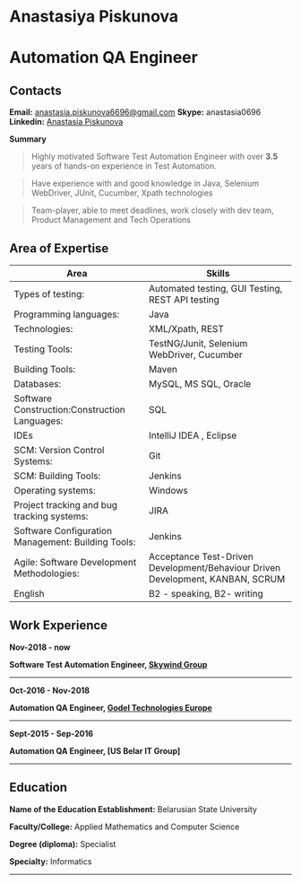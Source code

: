 # Anastasiya Piskunova
# Automation QA Engineer

## Contacts

**Email:** anastasia.piskunova6696@gmail.com
**Skype:** anastasia0696
**Linkedin:** [Anastasia Piskunova](http://linkedin.com/in/anastasia-piskunova)


**Summary**

> Highly motivated Software Test Automation Engineer with over **3.5** years of hands-on
experience in Test Automation.

> Have experience with and good knowledge in Java, Selenium WebDriver, JUnit, Cucumber, Хpath technologies

> Team-player, able to meet deadlines, work closely with dev team, Product Management and Tech Operations

## Area of Expertise

| Area | Skills |
| ------ | ------ |
| Types of testing: | Automated testing, GUI Testing, REST API testing |
| Programming languages: | Java|
| Technologies: | XML/Xpath, REST|
| Testing Tools: | TestNG/Junit, Selenium WebDriver, Cucumber |
| Building Tools: | Maven |
| Databases: | MySQL, MS SQL, Oracle|
| Software Construction:Construction Languages:|SQL|
| IDEs |IntelliJ IDEA , Eclipse |
| SCM: Version Control Systems:|Git|
| SCM: Building Tools: | Jenkins|
| Operating systems:| Windows|
| Project tracking and bug tracking systems:|JIRA |
| Software Configuration Management: Building Tools:| Jenkins|
| Agile: Software Development Methodologies:| Acceptance Test-Driven Development/Behaviour Driven Development, KANBAN, SCRUM|
| English| B2 - speaking, B2- writing|

## Work Experience

 **Nov-2018 - now**

**Software Test Automation Engineer, [Skywind Group](https://www.skywind-tech.by/)**

*******************************************************************************************************

**Oct-2016 - Nov-2018**

**Automation QA Engineer, [Godel Technologies Europe](https://www.godeltech.com/)**

*******************************************************************************************************

**Sept-2015 - Sep-2016**

**Automation QA Engineer, [US Belar IT Group]**

*******************************************************************************************************

## Education

**Name of the Education Establishment:** Belarusian State University 

**Faculty/College:** Applied Mathematics and Computer Science

**Degree (diploma):** Specialist

**Specialty:** Informatics

*******************************************************************************************************
